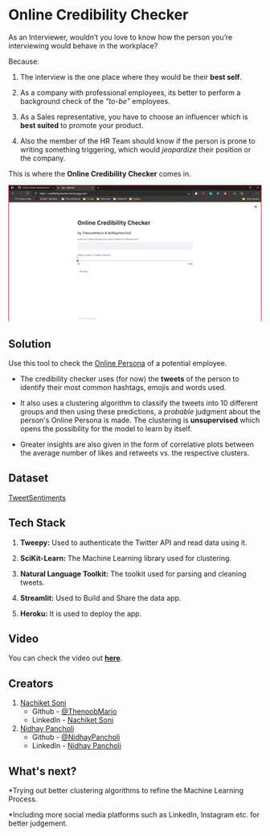 # Online Credibility Checker
As an Interviewer, wouldn’t you love to know how the person you’re interviewing would behave in the workplace?

Because:
1. The interview is the one place where they would be their **best self**.

2. As a company with professional employees, its better to perform a background check of the _"to-be"_ employees.

3. As a Sales representative, you have to choose an influencer which is **best suited** to promote your product.

4. Also the member of the HR Team should know if the person is prone to writing something triggering, which would *jeopardize* their position or the company.

This is where the **Online Credibility Checker** comes in.

![Online Credibility Checker](./assets/FrontPage.png)

## Solution
Use this tool to check the [Online Persona](https://www.merriam-webster.com/dictionary/persona) of a potential employee.

- The credibility checker uses (for now) the **tweets**  of the person to identify their most common hashtags, emojis and words used.

- It also uses a clustering algorithm to classify the tweets into 10 different groups and then using these predictions, a *probable* judgment about the person's Online Persona is made. The clustering is **unsupervised** which opens the possibility for the model to learn by itself.

- Greater insights are also given in the form of correlative plots between the average number of likes and retweets vs. the respective clusters.

## Dataset
[TweetSentiments](https://www.kaggle.com/eklavyas/tweetsentiments)

## Tech Stack
1. **Tweepy:** Used to authenticate the Twitter API and read data using it.

2. **SciKit-Learn:** The Machine Learning library used for clustering.

3. **Natural Language Toolkit:** The toolkit used for parsing and cleaning tweets.

4. **Streamlit:** Used to Build and Share the data app.

5. **Heroku:** It is used to deploy the app. 

## Video
You can check the video out [**here**](https://drive.google.com/file/d/1ZtT5u9hNkfAD9ff7JyhMOsBU8_bniE-3/view?usp=sharing).

## Creators
1. [Nachiket Soni](https://drive.google.com/file/d/1sa0eneGdQIHT5otRii-sYNLVCIU9DtAR/view?usp=sharing)
    - Github - [@ThenoobMario](https://github.com/ThenoobMario)
    - LinkedIn - [Nachiket Soni](https://www.linkedin.com/in/nachiket-soni-9519021aa/)
2. [Nidhay Pancholi](https://drive.google.com/file/d/1Lxwa8WbPDuu7QgE7oMsObRBUTUZf85ob/view)
    - Github - [@NidhayPancholi](https://github.com/NidhayPancholi)
    - LinkedIn - [Nidhay Pancholi](https://www.linkedin.com/in/nidhay-pancholi-740a701a5/)

## What's next?
*Trying out better clustering algorithms to refine the Machine Learning Process.

*Including more social media platforms such as LinkedIn, Instagram etc. for better judgement.

